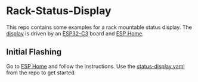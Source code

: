 # Rack-Status-Display
This repo contains some examples for a rack mountable status display. The [display](https://www.waveshare.com/wiki/1.5inch_RGB_OLED_Module) is driven by an [ESP32-C3](https://www.waveshare.com/wiki/ESP32-C3-Zero) board and [ESP Home](https://esphome.io/).

## Initial Flashing
Go to [ESP Home](https://esphome.io/guides/getting_started_command_line) and follow the instructions. Use the [status-display.yaml](./status-display.yaml) from the repo to get started.